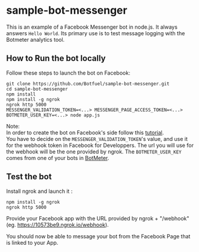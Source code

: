 # sample-bot-messenger

This is an example of a Facebook Messenger bot in node.js. It always answers `Hello World`. Its primary use is to test message logging with the Botmeter analytics tool.

## How to Run the bot locally
Follow these steps to launch the bot on Facebook:
```
git clone https://github.com/Botfuel/sample-bot-messenger.git
cd sample-bot-messenger
npm install
npm install -g ngrok
ngrok http 5000
MESSENGER_VALIDATION_TOKEN=<...> MESSENGER_PAGE_ACCESS_TOKEN=<...> BOTMETER_USER_KEY=<...> node app.js
```
Note:  
In order to create the bot on Facebook's side follow this [tutorial](https://developers.facebook.com/docs/messenger-platform/guides/quick-start/).  
You have to decide on the `MESSENGER_VALIDATION_TOKEN`'s value, and use it for the webhook token in Facebook for Developpers.
The url you will use for the webhook will be the one provided by ngrok. 
The `BOTMETER_USER_KEY` comes from one of your bots in [BotMeter](https://dev.botmeter.io/).  

## Test the bot

Install ngrok and launch it :
```
npm install -g ngrok
ngrok http 5000
```
Provide your Facebook app with the URL provided by ngrok + "/webhook" (eg. https://10573be9.ngrok.io/webhook).

You should now be able to message your bot from the Facebook Page that is linked to your App.
